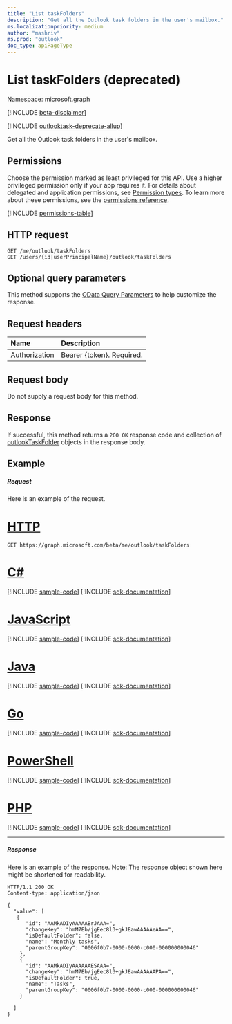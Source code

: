 ```yaml
---
title: "List taskFolders"
description: "Get all the Outlook task folders in the user's mailbox."
ms.localizationpriority: medium
author: "mashriv"
ms.prod: "outlook"
doc_type: apiPageType
---
```


# List taskFolders (deprecated)

Namespace: microsoft.graph

[!INCLUDE [beta-disclaimer](../../includes/beta-disclaimer.md)]

[!INCLUDE [outlooktask-deprecate-allup](../../includes/outlooktask-deprecate-allup.md)]


Get all the Outlook task folders in the user's mailbox.
## Permissions
Choose the permission marked as least privileged for this API. Use a higher privileged permission only if your app requires it. For details about delegated and application permissions, see [Permission types](/graph/permissions-overview#permission-types). To learn more about these permissions, see the [permissions reference](/graph/permissions-reference).

<!-- { "blockType": "permissions", "name": "outlookuser_list_taskfolders" } -->
[!INCLUDE [permissions-table](../includes/permissions/outlookuser-list-taskfolders-permissions.md)]

## HTTP request
<!-- { "blockType": "ignored" } -->
```http
GET /me/outlook/taskFolders
GET /users/{id|userPrincipalName}/outlook/taskFolders
```
## Optional query parameters
This method supports the [OData Query Parameters](/graph/query-parameters) to help customize the response.

## Request headers
| Name      |Description|
|:----------|:----------|
| Authorization  | Bearer {token}. Required. |

## Request body
Do not supply a request body for this method.

## Response

If successful, this method returns a `200 OK` response code and collection of [outlookTaskFolder](../resources/outlooktaskfolder.md) objects in the response body.
## Example
##### Request
Here is an example of the request.

# [HTTP](#tab/http)
<!-- {
  "blockType": "request",
  "name": "get_taskfolders_2"
}-->
```msgraph-interactive
GET https://graph.microsoft.com/beta/me/outlook/taskFolders
```

# [C#](#tab/csharp)
[!INCLUDE [sample-code](../includes/snippets/csharp/get-taskfolders-2-csharp-snippets.md)]
[!INCLUDE [sdk-documentation](../includes/snippets/snippets-sdk-documentation-link.md)]

# [JavaScript](#tab/javascript)
[!INCLUDE [sample-code](../includes/snippets/javascript/get-taskfolders-2-javascript-snippets.md)]
[!INCLUDE [sdk-documentation](../includes/snippets/snippets-sdk-documentation-link.md)]

# [Java](#tab/java)
[!INCLUDE [sample-code](../includes/snippets/java/get-taskfolders-2-java-snippets.md)]
[!INCLUDE [sdk-documentation](../includes/snippets/snippets-sdk-documentation-link.md)]

# [Go](#tab/go)
[!INCLUDE [sample-code](../includes/snippets/go/get-taskfolders-2-go-snippets.md)]
[!INCLUDE [sdk-documentation](../includes/snippets/snippets-sdk-documentation-link.md)]

# [PowerShell](#tab/powershell)
[!INCLUDE [sample-code](../includes/snippets/powershell/get-taskfolders-2-powershell-snippets.md)]
[!INCLUDE [sdk-documentation](../includes/snippets/snippets-sdk-documentation-link.md)]

# [PHP](#tab/php)
[!INCLUDE [sample-code](../includes/snippets/php/get-taskfolders-2-php-snippets.md)]
[!INCLUDE [sdk-documentation](../includes/snippets/snippets-sdk-documentation-link.md)]

---

##### Response
Here is an example of the response. Note: The response object shown here might be shortened for readability.
<!-- {
  "blockType": "response",
  "truncated": true,
  "@odata.type": "microsoft.graph.outlookTaskFolder",
  "isCollection": true
} -->
```http
HTTP/1.1 200 OK
Content-type: application/json

{
  "value": [
   {
      "id": "AAMkADIyAAAAABrJAAA=",
      "changeKey": "hmM7Eb/jgEec8l3+gkJEawAAAAAeAA==",
      "isDefaultFolder": false,
      "name": "Monthly tasks",
      "parentGroupKey": "0006f0b7-0000-0000-c000-000000000046"
    },
    {
      "id": "AAMkADIyAAAAAAESAAA=",
      "changeKey": "hmM7Eb/jgEec8l3+gkJEawAAAAAAPA==",
      "isDefaultFolder": true,
      "name": "Tasks",
      "parentGroupKey": "0006f0b7-0000-0000-c000-000000000046"
    }

  ]
}
```

<!-- uuid: 8fcb5dbc-d5aa-4681-8e31-b001d5168d79
2015-10-25 14:57:30 UTC -->
<!--
{
  "type": "#page.annotation",
  "description": "List TaskFolders",
  "keywords": "",
  "section": "documentation",
  "tocPath": "",
  "suppressions": [
  ]
}
-->
